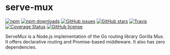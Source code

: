 # serve-mux

[![npm](https://img.shields.io/npm/v/serve-mux.svg?style=for-the-badge)](https://img.shields.io/npm/v/serve-mux)
[![npm downloads](https://img.shields.io/npm/dt/serve-mux.svg?style=for-the-badge)](https://www.npmjs.com/package/serve-mux)
[![GitHub issues](https://img.shields.io/github/issues/alexsasharegan/serve-mux.svg?style=for-the-badge)](https://github.com/alexsasharegan/serve-mux/issues)
[![GitHub stars](https://img.shields.io/github/stars/alexsasharegan/serve-mux.svg?style=for-the-badge)](https://github.com/alexsasharegan/serve-mux/stargazers)
[![Travis](https://img.shields.io/travis/alexsasharegan/serve-mux.svg?style=for-the-badge)](https://github.com/alexsasharegan/serve-mux)
[![Coverage Status](https://img.shields.io/coveralls/github/alexsasharegan/serve-mux.svg?style=for-the-badge)](https://coveralls.io/github/alexsasharegan/serve-mux)
[![GitHub license](https://img.shields.io/github/license/alexsasharegan/serve-mux.svg?style=for-the-badge)](https://github.com/alexsasharegan/serve-mux/blob/master/LICENSE.md)

ServeMux is a Node.js implementation of the Go routing library Gorilla Mux. It offers declarative routing and
Promise-based middleware. It also has zero dependencies.
